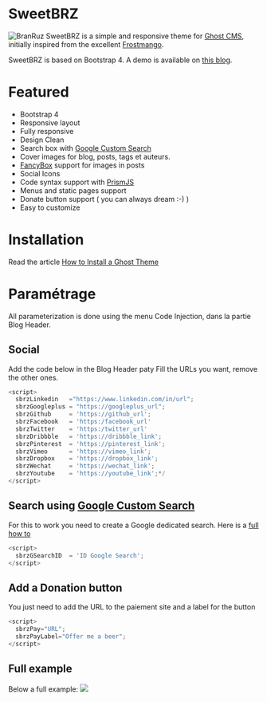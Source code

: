 # SweetBRZ
![BranRuz](https://ylegoff.com//assets/branruz-logo-small.png) SweetBRZ is a simple and responsive theme for [Ghost CMS](https://github.com/TryGhost/Ghost), initially inspired from the excellent [Frostmango](https://github.com/Anstroy/Frostmango).

SweetBRZ is based on Bootstrap 4.
A demo is available on [this blog](https://ylegoff.com).

# Featured
- Bootstrap 4
- Responsive layout
- Fully responsive
- Design Clean
- Search box with [Google Custom Search ](https://cse.google.com/cse/all)
- Cover images for blog, posts, tags et auteurs.
- [FancyBox](http://fancybox.net) support for images in posts
- Social Icons
- Code syntax support with [PrismJS](http://prismjs.com/#languages-list)
- Menus and static pages support
- Donate button support ( you can always dream :-) )
- Easy to customize

# Installation
Read the article [How to Install a Ghost Theme](https://www.ghostforbeginners.com/how-to-install-a-ghost-theme) 

# Paramétrage
All parameterization is done using the menu Code Injection, dans la partie Blog Header.

## Social 
Add the code below in the Blog Header paty
Fill the URLs you want, remove the other ones.

```javascript
<script>
  sbrzLinkedin   ="https://www.linkedin.com/in/url";
  sbrzGoogleplus = "https://googleplus_url";
  sbrzGithub     = 'https://github_url';
  sbrzFacebook   = 'https:/facebook_url'
  sbrzTwitter    = 'https:/twitter_url'
  sbrzDribbble   = 'https://dribbble_link';
  sbrzPinterest  = 'https://pinterest_link';
  sbrzVimeo      = 'https://vimeo_link';
  sbrzDropbox    = 'https://dropbox_link';
  sbrzWechat     = 'https://wechat_link';
  sbrzYoutube    = 'https://youtube_link';*/
</script>
```

## Search using [Google Custom Search ](https://cse.google.com/cse/all)
For this to work you need to create a Google dedicated search. Here is a [full how to ](http://academy.ghost.org/how-to-add-google-custom-search-to-your-ghost-blog/) 
```javascript
<script>
  sbrzGSearchID  = 'ID Google Search';
</script>
```
## Add a Donation button
You just need to add the URL to the paiement site and a label for the button
```javascript
<script>
  sbrzPay="URL";
  sbrzPayLabel="Offer me a beer";
</script>
```
## Full example

Below a full example:
![](https://ylegoff.com//content/images/2016/09/SweetBRZCodeInject-2.png)

